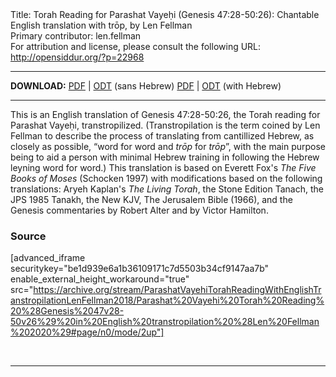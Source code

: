 <html>
<head></head>
<body>
Title: Torah Reading for Parashat Vayeḥi (Genesis 47:28-50:26): Chantable English translation with trōp, by Len Fellman<br />
Primary contributor: len.fellman<br />
For attribution and license, please consult the following URL: <a href="http://opensiddur.org/?p=22968">http://opensiddur.org/?p=22968</a>
<p />
<hr />

<style type="text/css" media="all">.printfriendly {display: none!important;}</style>

<strong>DOWNLOAD:</strong> 
<a href="https://archive.org/download/ParashatVayehiTorahReadingWithEnglishTranstropilationLenFellman2018/Parashat%20Vayehi%20Torah%20Reading%20%28Genesis%2047v28-50v26%29%20in%20English%20transtropilation%20%28Len%20Fellman%202020%29%20-%20english%20only.pdf">PDF</a> | <a href="https://archive.org/download/ParashatVayehiTorahReadingWithEnglishTranstropilationLenFellman2018/Parashat%20Vayehi%20Torah%20Reading%20%28Genesis%2047v28-50v26%29%20in%20English%20transtropilation%20%28Len%20Fellman%202020%29%20-%20english%20only.odt">ODT</a> (sans Hebrew)
<a href="https://archive.org/download/ParashatVayehiTorahReadingWithEnglishTranstropilationLenFellman2018/Parashat%20Vayehi%20Torah%20Reading%20%28Genesis%2047v28-50v26%29%20in%20English%20transtropilation%20%28Len%20Fellman%202020%29.pdf">PDF</a> | <a href="https://archive.org/download/ParashatVayehiTorahReadingWithEnglishTranstropilationLenFellman2018/Parashat%20Vayehi%20Torah%20Reading%20%28Genesis%2047v28-50v26%29%20in%20English%20transtropilation%20%28Len%20Fellman%202020%29.odt">ODT</a> (with Hebrew) 

<hr />

This is an English translation of Genesis 47:28-50:26, the Torah reading for Parashat Vayeḥi, transtropilized. (Transtropilation is the term coined by Len Fellman to describe the process of translating from cantillized Hebrew, as closely as possible, “word for word and <em>trōp</em> for <em>trōp</em>”, with the main purpose being to aid a person with minimal Hebrew training in following the Hebrew leyning word for word.) This translation is based on Everett Fox's <em>The Five Books of Moses</em> (Schocken 1997) with modifications based on the following translations: Aryeh Kaplan's <em>The Living Torah</em>, the Stone Edition Tanach, the JPS 1985 Tanakh, the New KJV, The Jerusalem Bible (1966), and the Genesis commentaries by Robert Alter and by Victor Hamilton.

<h3>Source</h3>

[advanced_iframe securitykey="be1d939e6a1b36109171c7d5503b34cf9147aa7b" enable_external_height_workaround="true" src="https://archive.org/stream/ParashatVayehiTorahReadingWithEnglishTranstropilationLenFellman2018/Parashat%20Vayehi%20Torah%20Reading%20%28Genesis%2047v28-50v26%29%20in%20English%20transtropilation%20%28Len%20Fellman%202020%29#page/n0/mode/2up"]

&nbsp;

<hr />

&nbsp;
</body>
</html>